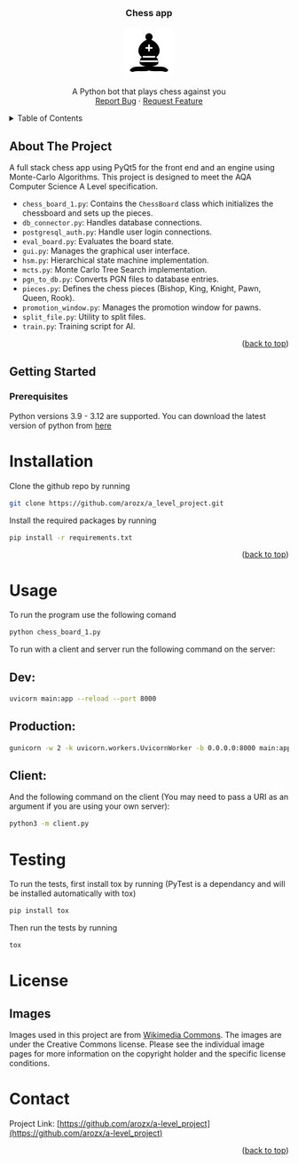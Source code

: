 <div>
<a id="readme-top"></a>

<br />
<h3 align="center">Chess app</h3>
<p align="center">
    <img src="https://github.com/arozx/a-level_project/blob/main/media/black/Bishop.svg?raw=true" alt="Bishop">
</p>

  <p align="center">
    A Python bot that plays chess against you
    <br />
    <a href="https://github.com/arozx/a-level_project/issues">Report Bug</a>
    ·
    <a href="https://github.com/arozx/a-level_project/issues">Request Feature</a>
  </p>
</div>

<details>
  <summary>Table of Contents</summary>
  <ol>
    <li>
      <a href="#about-the-project">About The Project</a>
    </li>
    <li>
      <a href="#getting-started">Getting Started</a>
      <ul>
        <li><a href="#prerequisites">Prerequisites</a></li>
        <li><a href="#installation">Installation</a></li>
      </ul>
    </li>
    <li><a href="#usage">Usage</a></li>
    <li><a href="#testing">Testing</a></li>
    <li>
      <a href="#license">Licence</a>
      <ul>
        <li><a href="#images">Images</a></li>
      </ul>
    </li>
    <li><a href="#contact">Contact</a></li>
  </ol>
</details>

<!-- ABOUT THE PROJECT -->
## About The Project

A full stack chess app using PyQt5 for the front end and an engine using Monte-Carlo Algorithms. This project is designed to meet the AQA Computer Science A Level specification.

- `chess_board_1.py`: Contains the `ChessBoard` class which initializes the chessboard and sets up the pieces.
- `db_connector.py`: Handles database connections.
- `postgresql_auth.py`: Handle user login connections.
- `eval_board.py`: Evaluates the board state.
- `gui.py`: Manages the graphical user interface.
- `hsm.py`: Hierarchical state machine implementation.
- `mcts.py`: Monte Carlo Tree Search implementation.
- `pgn_to_db.py`: Converts PGN files to database entries.
- `pieces.py`: Defines the chess pieces (Bishop, King, Knight, Pawn, Queen, Rook).
- `promotion_window.py`: Manages the promotion window for pawns.
- `split_file.py`: Utility to split files.
- `train.py`: Training script for AI.

<p align="right">(<a href="#readme-top">back to top</a>)</p>

<!-- GETTING STARTED -->
## Getting Started

### Prerequisites

Python versions 3.9 - 3.12 are supported. You can download the latest version of python from [here](https://www.python.org/downloads/)


# Installation

Clone the github repo by running

```sh
git clone https://github.com/arozx/a_level_project.git
```

Install the required packages by running

```sh
pip install -r requirements.txt
```

<p align="right">(<a href="#readme-top">back to top</a>)</p>

<!-- USAGE -->
# Usage

To run the program use the following comand

```sh
python chess_board_1.py
```

To run with a client and server run the following command on the server:

## Dev:
```sh
uvicorn main:app --reload --port 8000
```

## Production:
```sh
gunicorn -w 2 -k uvicorn.workers.UvicornWorker -b 0.0.0.0:8000 main:app
```

## Client:

And the following command on the client (You may need to pass a URI as an argument if you are using your own server):

```sh
python3 -m client.py
```

# Testing

To run the tests, first install tox by running (PyTest is a dependancy and will be installed automatically with tox)

```sh
pip install tox
```

Then run the tests by running

```sh
tox
```

<!-- LICENSE -->
# License

## Images

Images used in this project are from [Wikimedia Commons](https://commons.wikimedia.org/wiki/Category:SVG_chess_pieces). The images are under the Creative Commons license. Please see the individual image pages for more information on the copyright holder and the specific license conditions.

<!-- CONTACT -->
# Contact

Project Link: [https://github.com/arozx/a-level_project](https://github.com/arozx/a-level_project)

<p align="right">(<a href="#readme-top">back to top</a>)</p>
